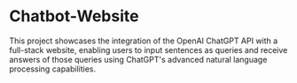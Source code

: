 # Chatbot-Website
This project showcases the integration of the OpenAI ChatGPT API with a full-stack website, enabling users to input sentences as queries and receive answers of those queries using ChatGPT's advanced natural language processing capabilities. 
